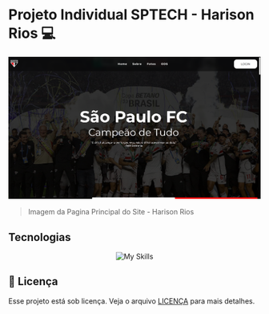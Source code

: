 # Projeto Individual SPTECH - Harison Rios 💻

<img src=".github/background.png" alt="Imagem Principal">

> Imagem da Pagina Principal do Site - Harison Rios

## Tecnologias

<div align="center">
  <img src="https://skillicons.dev/icons?i=html,css,js,nodejs,mysql,github,git,jquery" alt="My Skills" />
  <br />
</div>

## 📝 Licença

Esse projeto está sob licença. Veja o arquivo [LICENÇA](LICENSE.md) para mais detalhes.

